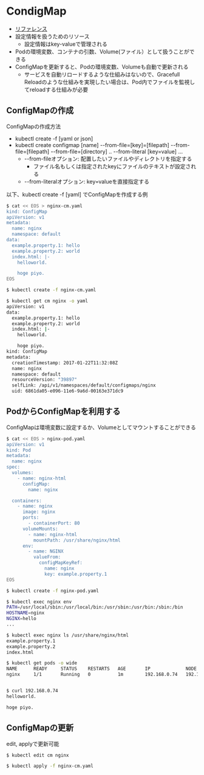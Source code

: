 # CondigMap

* [リファレンス](https://kubernetes.io/docs/user-guide/configmap/)
* 設定情報を扱うためのリソース
    * 設定情報はkey-valueで管理される
* Podの環境変数、コンテナの引数、Volume(ファイル）として扱うことができる
* ConfigMapを更新すると、Podの環境変数、Volumeも自動で更新される
    * サービスを自動リロードするような仕組みはないので、Gracefull Reloadのような仕組みを実現したい場合は、Pod内でファイルを監視してreloadする仕組みが必要

## ConfigMapの作成
ConfigMapの作成方法
* kubectl create -f [yaml or json]
* kubectl create configmap [name] --from-file=[key]=[filepath] --from-file=[filepath] --from-file=[directory] .. --from-literal [key=value] ...
  * --from-fileオプション: 配置したいファイルやディレクトリを指定する
    * ファイル名もしくは指定されたkeyにファイルのテキストが設定される
  * --from-literalオプション: key=valueを直接指定する

以下、kubectl create -f [yaml] でConfigMapを作成する例
``` bash
$ cat << EOS > nginx-cm.yaml
kind: ConfigMap
apiVersion: v1
metadata:
  name: nginx
  namespace: default
data:
  example.property.1: hello
  example.property.2: world
  index.html: |-
    helloworld.

    hoge piyo.
EOS

$ kubectl create -f nginx-cm.yaml

$ kubectl get cm nginx -o yaml
apiVersion: v1
data:
  example.property.1: hello
  example.property.2: world
  index.html: |-
    helloworld.

    hoge piyo.
kind: ConfigMap
metadata:
  creationTimestamp: 2017-01-22T11:32:08Z
  name: nginx
  namespace: default
  resourceVersion: "39897"
  selfLink: /api/v1/namespaces/default/configmaps/nginx
  uid: 6861da05-e096-11e6-9a6d-00163e371dc9
```

## PodからConfigMapを利用する
ConfigMapは環境変数に設定するか、Volumeとしてマウントすることができる

``` bash
$ cat << EOS > nginx-pod.yaml
apiVersion: v1
kind: Pod
metadata:
  name: nginx
spec:
  volumes:
    - name: nginx-html
      configMap:
        name: nginx

  containers:
    - name: nginx
      image: nginx
      ports:
        - containerPort: 80
      volumeMounts:
        - name: nginx-html
          mountPath: /usr/share/nginx/html
      env:
        - name: NGINX
          valueFrom:
            configMapKeyRef:
              name: nginx
              key: example.property.1
EOS

$ kubectl create -f nginx-pod.yaml

$ kubectl exec nginx env
PATH=/usr/local/sbin:/usr/local/bin:/usr/sbin:/usr/bin:/sbin:/bin
HOSTNAME=nginx
NGINX=hello
...

$ kubectl exec nginx ls /usr/share/nginx/html
example.property.1
example.property.2
index.html

$ kubectl get pods -o wide
NAME      READY     STATUS    RESTARTS   AGE       IP             NODE
nginx     1/1       Running   0          1m        192.168.0.74   192.168.122.132


$ curl 192.168.0.74
helloworld.

hoge piyo.

```

## ConfigMapの更新
edit, applyで更新可能
``` bash
$ kubectl edit cm nginx

$ kubectl apply -f nginx-cm.yaml
```
